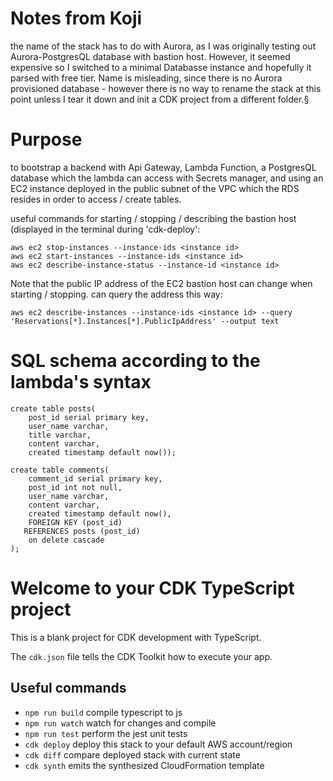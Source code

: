# Notes from Koji

the name of the stack has to do with Aurora, as I was originally testing out Aurora-PostgresQL database with bastion host. However, it seemed expensive so I switched to a minimal Databasse instance and hopefully it parsed with free tier. Name is misleading, since there is no Aurora provisioned database - however there is no way to rename the stack at this point unless I tear it down and init a CDK project from a different folder.§

# Purpose

to bootstrap a backend with Api Gateway, Lambda Function, a PostgresQL database which the lambda can access with Secrets manager, and using an EC2 instance deployed in the public subnet of the VPC which the RDS resides in order to access / create tables.

useful commands for starting / stopping / describing the bastion host (displayed in the terminal during 'cdk-deploy':

```
aws ec2 stop-instances --instance-ids <instance id>
aws ec2 start-instances --instance-ids <instance id>
aws ec2 describe-instance-status --instance-id <instance id>
```
Note that the public IP address of the EC2 bastion host can change when starting / stopping. can query the address this way:

```
aws ec2 describe-instances --instance-ids <instance id> --query 'Reservations[*].Instances[*].PublicIpAddress' --output text
```

# SQL schema according to the lambda's syntax
```
create table posts(
    post_id serial primary key,
    user_name varchar,
    title varchar,
    content varchar,
    created timestamp default now());

create table comments(
    comment_id serial primary key,
    post_id int not null,
    user_name varchar,
    content varchar,
    created timestamp default now(),
    FOREIGN KEY (post_id)
   REFERENCES posts (post_id) 
    on delete cascade
);
```

# Welcome to your CDK TypeScript project

This is a blank project for CDK development with TypeScript.

The `cdk.json` file tells the CDK Toolkit how to execute your app.

## Useful commands

* `npm run build`   compile typescript to js
* `npm run watch`   watch for changes and compile
* `npm run test`    perform the jest unit tests
* `cdk deploy`      deploy this stack to your default AWS account/region
* `cdk diff`        compare deployed stack with current state
* `cdk synth`       emits the synthesized CloudFormation template
